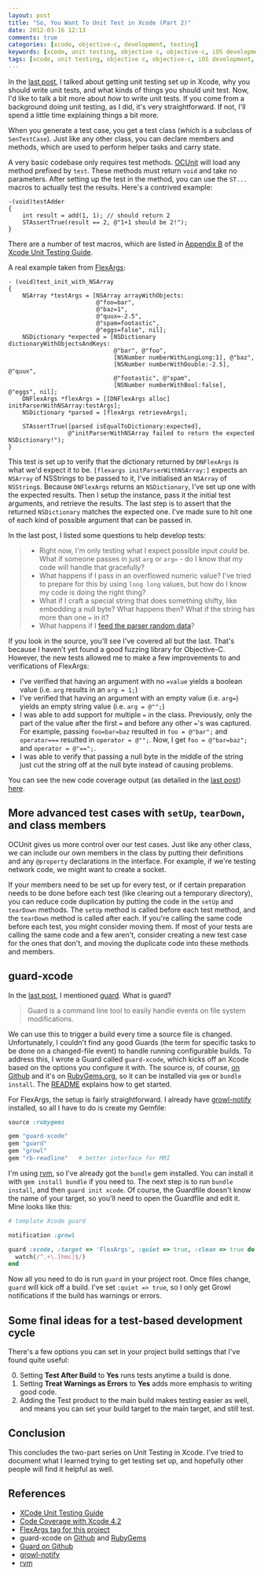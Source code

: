 ```yaml
---
layout: post
title: "So, You Want To Unit Test in Xcode (Part 2)"
date: 2012-03-16 12:13
comments: true
categories: [xcode, objective-c, development, testing]
keywords: [xcode, unit testing, objective c, objective-c, iOS development, iOS unit testing, OCUnit, flexargs, guard-xcode, ruby-guard]
tags: [xcode, unit testing, objective c, objective-c, iOS development, iOS unit testing, OCUnit, flexargs, guard-xcode, ruby-guard]
---
```


In the [last post](/blog/2012/03/15/so-you-want-to-unit-test-in-xcode), I 
talked about getting unit testing set up in Xcode, why you should write
unit tests, and what kinds of things you should unit test. Now, I'd like
to talk a bit more about *how* to write unit tests. If you come from a
background doing unit testing, as I did, it's very straightforward. If not,
I'll spend a little time explaining things a bit more.

When you generate a test case, you get a test class (which is a subclass of
`SenTestCase`). Just like any other class, you can declare members and methods,
which are used to perform helper tasks and carry state.

A very basic codebase only requires test methods. 
[OCUnit](https://developer.apple.com/library/mac/#documentation/DeveloperTools/Conceptual/UnitTesting/00-About_Unit_Testing/about.html)
will load any method prefixed by `test`. These methods must return `void` and
take no parameters. After setting up the test in the method, you can use the
`ST...` macros to actually test the results. Here's a contrived example:

```objc
-(void)testAdder
{
    int result = add(1, 1); // should return 2
    STAssertTrue(result == 2, @"1+1 should be 2!");
}
```

There are a number of test macros, which are listed in 
[Appendix B](https://developer.apple.com/library/mac/#documentation/DeveloperTools/Conceptual/UnitTesting/AB-Unit-Test_Result_Macro_Reference/result_macro_reference.html#//apple_ref/doc/uid/TP40002143-CH9-SW1)
of the [Xcode Unit Testing Guide](https://developer.apple.com/library/mac/#documentation/DeveloperTools/Conceptual/UnitTesting/00-About_Unit_Testing/about.html).

A real example taken from [FlexArgs](https://github.com/kisom/flexargs):

```objc
- (void)test_init_with_NSArray
{
    NSArray *testArgs = [NSArray arrayWithObjects:
                         @"foo=bar",
                         @"baz=1",
                         @"quux=-2.5",
                         @"spam=footastic",
                         @"eggs=false", nil];
    NSDictionary *expected = [NSDictionary dictionaryWithObjectsAndKeys:
                              @"bar", @"foo",
                              [NSNumber numberWithLongLong:1], @"baz",
                              [NSNumber numberWithDouble:-2.5], @"quux",
                              @"footastic", @"spam",
                              [NSNumber numberWithBool:false], @"eggs", nil];
    DNFlexArgs *flexArgs = [[DNFlexArgs alloc] initParserWithNSArray:testArgs];
    NSDictionary *parsed = [flexArgs retrieveArgs];
    
    STAssertTrue([parsed isEqualToDictionary:expected], 
                 @"initParserWithNSArray failed to return the expected NSDictionary!");
}
```

This test is set up to verify that the dictionary returned by `DNFlexArgs` is
what we'd expect it to be. `[flexargs initParserWithNSArray:]` expects an 
`NSArray` of NSStrings to be passed to it, I've initialised an `NSArray` of
`NSString`s. Because `DNFlexArgs` returns an `NSDictionary`, I've set up one
with the expected results. Then I setup the instance, pass it the initial 
test arguments, and retrieve the results. The last step is to assert that the
returned `NSDictionary` matches the expected one. I've made sure to hit one of
each kind of possible argument that can be passed in. 

In the last post, I listed some questions to help develop tests:

> * Right now, I'm only testing what I expect possible input *could* be. What 
> if someone passes in just `arg` or `arg=` - do I know that my code will handle
> that gracefully?
> * What happens if I pass in an overflowed numeric value? I've tried to prepare
> for this by using `long long` values, but how do I know my code is doing the 
> right thing?
> * What if I craft a special string that does something shifty, like embedding 
> a null byte? What happens then? What if the string has more than one `=` in it?
> * What happens if I [feed the parser random data](http://pages.cs.wisc.edu/~bart/fuzz/)?

If you look in the source, you'll see I've covered all but the last. That's 
because I haven't yet found a good fuzzing library for Objective-C. However,
the new tests allowed me to make a few improvements to and verifications of 
FlexArgs:

* I've verified that having an argument with no `=value` yields a boolean
value (i.e. `arg` results in an `arg = 1;`)
* I've verified that having an argument with an empty value (i.e. `arg=`)
yields an empty string value (i.e. `arg = @"";`)
* I was able to add support for multiple `=` in the class. Previously, only
the part of the value after the first `=` and before any other `=`'s was
captured. For example, passing `foo=bar=baz` resulted in `foo = @"bar";`
and `operator===` resulted in `operator = @"";`. Now, I get `foo = @"bar=baz";`
and `operator = @"==";`.
* I was able to verify that passing a null byte in the middle of the string
just cut the string off at the null byte instead of causing problems.

You can see the new code coverage output (as detailed in the 
[last post](/blog/2012/03/15/so-you-want-to-unit-test-in-xcode/)) 
[here](/downloads/FlexArgsCoverage2/). 

## More advanced test cases with `setUp`, `tearDown`, and class members
OCUnit gives us more control over our test cases. Just like any other class,
we can include our own members in the class by putting their definitions
and any `@property` declarations in the interface. For example, if we're
testing network code, we might want to create a socket. 

If your members need to be set up for every test, or if certain preparation
needs to be done before each test (like clearing out a temporary directory),
you can reduce code duplication by putting the code in the `setUp` and
`tearDown` methods. The `setUp` method is called before each test method, 
and the `tearDown` method is called after each. If you're calling the same
code before each test, you might consider moving them. If most of your tests
are calling the same code and a few aren't, consider creating a new test case
for the ones that don't, and moving the duplicate code into these methods and
members.

## guard-xcode
In the [last post](/blog/2012-03-15/so-you-want-to-unit-test-in-xcode/), I 
mentioned [guard](https://github.com/guard/guard/). What is guard?

> Guard is a command line tool to easily handle events on file system modifications.

We can use this to trigger a build every time a source file is changed. 
Unfortunately, I couldn't find any good Guards (the term for specific tasks to
be done on a changed-file event) to handle running configurable builds. To
address this, I wrote a Guard called `guard-xcode`, which kicks off an Xcode
based on the options you configure it with. The source is, of course,
[on Github](https://github.com/kisom/guard-xcode) and it's on 
[RubyGems.org](https://rubygems.org/gems/guard-xcode), so it can be installed
via `gem` or `bundle install`. The [README](https://github.com/kisom/guard-xcode/blob/master/README.md)
explains how to get started.

For FlexArgs, the setup is fairly straightforward. I already have
[growl-notify](http://growl.info/downloads#generaldownloads) installed, so all
I have to do is create my Gemfile:

```ruby
source :rubygems

gem "guard-xcode"
gem "guard"
gem "growl"
gem "rb-readline"   # better interface for MRI
```

I'm using [rvm](http://rvm.beginrescueend.com), so I've already got the 
`bundle` gem installed. You can install it with `gem install bundle` if you
need to. The next step is to run `bundle install`, and then `guard init xcode`.
Of course, the Guardfile doesn't know the name of your target, so you'll need
to open the Guardfile and edit it. Mine looks like this:

```ruby
# template Xcode guard

notification :growl

guard :xcode, :target => 'FlexArgs', :quiet => true, :clean => true do
  watch(/^.+\.[hmc]$/)
end
```

Now all you need to do is run `guard` in your project root. Once files change,
`guard` will kick off a build. I've set `:quiet => true`, so I only get Growl
notifications if the build has warnings or errors.

## Some final ideas for a test-based development cycle
There's a few options you can set in your project build settings that I've 
found quite useful:

0. Setting **Test After Build** to **Yes** runs tests anytime a build is done.
0. Setting **Treat Warnings as Errors** to **Yes** adds more emphasis to 
writing good code.
0. Adding the Test product to the main build makes testing easier as well, and
means you can set your build target to the main target, and still test.

## Conclusion
This concludes the two-part series on Unit Testing in Xcode. I've tried to
document what I learned trying to get testing set up, and hopefully other
people will find it helpful as well.

## References

* [XCode Unit Testing Guide](https://developer.apple.com/library/mac/#documentation/DeveloperTools/Conceptual/UnitTesting/00-About_Unit_Testing/about.html)
* [Code Coverage with Xcode 4.2](http://www.infinite-loop.dk/blog/2011/12/code-coverage-with-xcode-4-2/)
* [FlexArgs tag for this project](https://github.com/kisom/flexargs/zipball/blog-post2)
* guard-xcode on [Github](https://github.com/kisom/guard-xcode) and [RubyGems](http://rubygems.org/gems/guard-xcode)
* [Guard on Github](https://github.com/guard/guard)
* [growl-notify](http://growl.info/downloads#generaldownloads)
* [rvm](http://rvm.beginrescueend.com)
